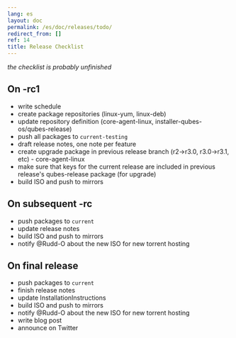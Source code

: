 ```yaml
---
lang: es
layout: doc
permalink: /es/doc/releases/todo/
redirect_from: []
ref: 14
title: Release Checklist
---
```


*the checklist is probably unfinished*

On -rc1
-------
<a id="on--rc1"></a>

* write schedule
* create package repositories (linux-yum, linux-deb)
* update repository definition (core-agent-linux, installer-qubes-os/qubes-release)
* push all packages to `current-testing`
* draft release notes, one note per feature
* create upgrade package in previous release branch (r2->r3.0, r3.0->r3.1, etc) - core-agent-linux
* make sure that keys for the current release are included in previous release's qubes-release package (for upgrade)
* build ISO and push to mirrors

On subsequent -rc
-----------------
<a id="on-subsequent--rc"></a>

* push packages to `current`
* update release notes
* build ISO and push to mirrors
* notify @Rudd-O about the new ISO for new torrent hosting

On final release
----------------
<a id="on-final-release"></a>

* push packages to `current`
* finish release notes
* update InstallationInstructions
* build ISO and push to mirrors
* notify @Rudd-O about the new ISO for new torrent hosting
* write blog post
* announce on Twitter
